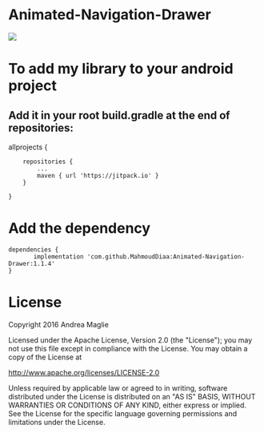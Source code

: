# Animated-Navigation-Drawer

[![](https://jitpack.io/v/MahmoudDiaa/Animated-Navigation-Drawer.svg)](https://jitpack.io/#MahmoudDiaa/Animated-Navigation-Drawer)


# To add my library to your android project

## Add it in your root build.gradle at the end of repositories:

allprojects
{
		
		repositories {
			...
			maven { url 'https://jitpack.io' }
		}
		
	}


# Add the dependency

	dependencies {
	       implementation 'com.github.MahmoudDiaa:Animated-Navigation-Drawer:1.1.4'
	}
	
	
# License


Copyright 2016 Andrea Maglie

Licensed under the Apache License, Version 2.0 (the "License");
you may not use this file except in compliance with the License.
You may obtain a copy of the License at

   http://www.apache.org/licenses/LICENSE-2.0

Unless required by applicable law or agreed to in writing, software
distributed under the License is distributed on an "AS IS" BASIS,
WITHOUT WARRANTIES OR CONDITIONS OF ANY KIND, either express or implied.
See the License for the specific language governing permissions and
limitations under the License.
